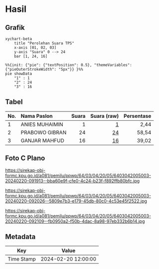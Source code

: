 # Hasil

## Grafik

```mermaid
xychart-beta
    title "Perolehan Suara TPS"
    x-axis [01, 02, 03]
    y-axis "Suara" 0 --> 24
    bar [1, 24, 16]
```

```mermaid
%%{init: {"pie": {"textPosition": 0.5}, "themeVariables": {"pieOuterStrokeWidth": "5px"}} }%%
pie showData
    "1" : 1
    "2" : 24
    "3" : 16
```

## Tabel

| No. | Nama Paslon    | Suara | Suara (raw) | Persentase |
|:--- |:-------------- | -----:| -----------:| ----------:|
| 1   | ANIES MUHAIMIN | 1     | [1][p-1]    | 2,44       |
| 2   | PRABOWO GIBRAN | 24    | [24][p-2]   | 58,54      |
| 3   | GANJAR MAHFUD  | 16    | [16][p-3]   | 39,02      |


[p-1]: https://github.com/gigit-pemilu/pemilu-2024-64-kalimantan-timur/blob/main/pilpres/hitung-suara/sub/64-kalimantan-timur/sub/03-berau/sub/04-segah/sub/2005-punan-malinau/sub/003-tps/sub/paslon-1.txt
[p-2]: https://github.com/gigit-pemilu/pemilu-2024-64-kalimantan-timur/blob/main/pilpres/hitung-suara/sub/64-kalimantan-timur/sub/03-berau/sub/04-segah/sub/2005-punan-malinau/sub/003-tps/sub/paslon-2.txt
[p-3]: https://github.com/gigit-pemilu/pemilu-2024-64-kalimantan-timur/blob/main/pilpres/hitung-suara/sub/64-kalimantan-timur/sub/03-berau/sub/04-segah/sub/2005-punan-malinau/sub/003-tps/sub/paslon-3.txt

## Foto C Plano

https://sirekap-obj-formc.kpu.go.id/a081/pemilu/ppwp/64/03/04/20/05/6403042005003-20240220-091913--bba60e9f-cfe0-4c24-b23f-f892ffb80bfc.jpg

https://sirekap-obj-formc.kpu.go.id/a081/pemilu/ppwp/64/03/04/20/05/6403042005003-20240220-092026--5809e7b3-e179-45db-80c0-4c53e45f2522.jpg

https://sirekap-obj-formc.kpu.go.id/a081/pemilu/ppwp/64/03/04/20/05/6403042005003-20240220-092109--fb0950a2-f50b-4dac-8a98-97eb332b6b14.jpg


## Metadata

| Key        | Value               |
| ---------- | ------------------- |
| Time Stamp | 2024-02-20 12:00:00 |




